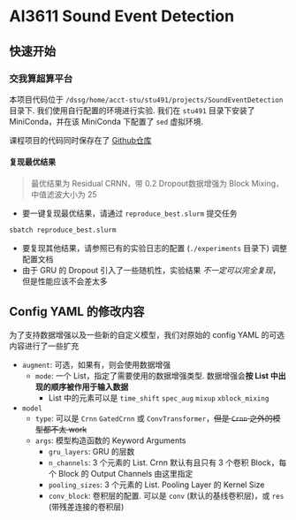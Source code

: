# AI3611 Sound Event Detection

## 快速开始

### 交我算超算平台

本项目代码位于 `/dssg/home/acct-stu/stu491/projects/SoundEventDetection` 目录下. 我们使用自行配置的环境进行实验. 我们在 `stu491` 目录下安装了 MiniConda，并在该 MiniConda 下配置了 `sed` 虚拟环境.

课程项目的代码同时保存在了 [Github仓库](https://github.com/YBRua/AI3611Projects)

#### 复现最优结果

> 最优结果为 Residual CRNN，带 0.2 Dropout数据增强为 Block Mixing，中值滤波大小为 25

- 要一键复现最优结果，请通过 `reproduce_best.slurm` 提交任务

```sh
sbatch reproduce_best.slurm
```

- 要复现其他结果，请参照已有的实验日志的配置 (`./experiments` 目录下) 调整配置文档
- 由于 GRU 的 Dropout 引入了一些随机性，实验结果 *不一定可以完全复现*，但是性能应该不会差太多

## Config YAML 的修改内容

为了支持数据增强以及一些新的自定义模型，我们对原始的 config YAML 的可选内容进行了一些扩充

- `augment`: 可选，如果有，则会使用数据增强
  - `mode`: 一个 List，指定了需要使用的数据增强类型. 数据增强会**按 List 中出现的顺序被作用于输入数据**
    - List 中的元素可以是 `time_shift` `spec_aug` `mixup` `xblock_mixing`
- `model`
  - `type`: 可以是 `Crnn` `GatedCrnn` 或 `ConvTransformer`，~~但是 `Crnn` 之外的模型都不太 work~~
  - `args`: 模型构造函数的 Keyword Arguments
    - `gru_layers`: GRU 的层数
    - `n_channels`: 3 个元素的 List. Crnn 默认有且只有 3 个卷积 Block，每个 Block 的 Output Channels 由这里指定
    - `pooling_sizes`: 3 个元素的 List. Pooling Layer 的 Kernel Size
    - `conv_block`: 卷积层的配置. 可以是 `conv` (默认的基线卷积层)，或 `res` (带残差连接的卷积层)
